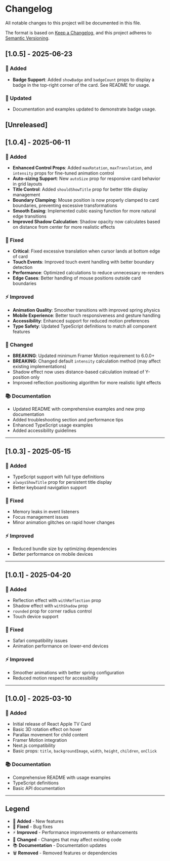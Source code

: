 # Changelog

All notable changes to this project will be documented in this file.

The format is based on [Keep a Changelog](https://keepachangelog.com/en/1.0.0/),
and this project adheres to [Semantic Versioning](https://semver.org/spec/v2.0.0.html).

## [1.0.5] - 2025-06-23

### 🚀 Added
- **Badge Support**: Added `showBadge` and `badgeCount` props to display a badge in the top-right corner of the card. See README for usage.

### 📝 Updated
- Documentation and examples updated to demonstrate badge usage.

## [Unreleased]

## [1.0.4] - 2025-06-11

### 🚀 Added
- **Enhanced Control Props**: Added `maxRotation`, `maxTranslation`, and `intensity` props for fine-tuned animation control
- **Auto-sizing Support**: New `autoSize` prop for responsive card behavior in grid layouts
- **Title Control**: Added `shouldShowTitle` prop for better title display management
- **Boundary Clamping**: Mouse position is now properly clamped to card boundaries, preventing excessive transformations
- **Smooth Easing**: Implemented cubic easing function for more natural edge transitions
- **Improved Shadow Calculation**: Shadow opacity now calculates based on distance from center for more realistic effects

### 🐛 Fixed
- **Critical**: Fixed excessive translation when cursor lands at bottom edge of card
- **Touch Events**: Improved touch event handling with better boundary detection
- **Performance**: Optimized calculations to reduce unnecessary re-renders
- **Edge Cases**: Better handling of mouse positions outside card boundaries

### ⚡ Improved
- **Animation Quality**: Smoother transitions with improved spring physics
- **Mobile Experience**: Better touch responsiveness and gesture handling
- **Accessibility**: Enhanced support for reduced motion preferences
- **Type Safety**: Updated TypeScript definitions to match all component features

### 🔧 Changed
- **BREAKING**: Updated minimum Framer Motion requirement to 6.0.0+
- **BREAKING**: Changed default `intensity` calculation method (may affect existing implementations)
- Shadow effect now uses distance-based calculation instead of Y-position only
- Improved reflection positioning algorithm for more realistic light effects

### 📚 Documentation
- Updated README with comprehensive examples and new prop documentation
- Added troubleshooting section and performance tips
- Enhanced TypeScript usage examples
- Added accessibility guidelines

---

## [1.0.3] - 2025-05-15

### 🚀 Added
- TypeScript support with full type definitions
- `alwaysShowTitle` prop for persistent title display
- Better keyboard navigation support

### 🐛 Fixed
- Memory leaks in event listeners
- Focus management issues
- Minor animation glitches on rapid hover changes

### ⚡ Improved
- Reduced bundle size by optimizing dependencies
- Better performance on mobile devices

---

## [1.0.1] - 2025-04-20

### 🚀 Added
- Reflection effect with `withReflection` prop
- Shadow effect with `withShadow` prop
- `rounded` prop for corner radius control
- Touch device support

### 🐛 Fixed
- Safari compatibility issues
- Animation performance on lower-end devices

### ⚡ Improved
- Smoother animations with better spring configuration
- Reduced motion respect for accessibility

---

## [1.0.0] - 2025-03-10

### 🚀 Added
- Initial release of React Apple TV Card
- Basic 3D rotation effect on hover
- Parallax movement for child content
- Framer Motion integration
- Next.js compatibility
- Basic props: `title`, `backgroundImage`, `width`, `height`, `children`, `onClick`

### 📚 Documentation
- Comprehensive README with usage examples
- TypeScript definitions
- Basic API documentation

---

## Legend

- 🚀 **Added** - New features
- 🐛 **Fixed** - Bug fixes
- ⚡ **Improved** - Performance improvements or enhancements
- 🔧 **Changed** - Changes that may affect existing code
- 📚 **Documentation** - Documentation updates
- 🗑️ **Removed** - Removed features or dependencies